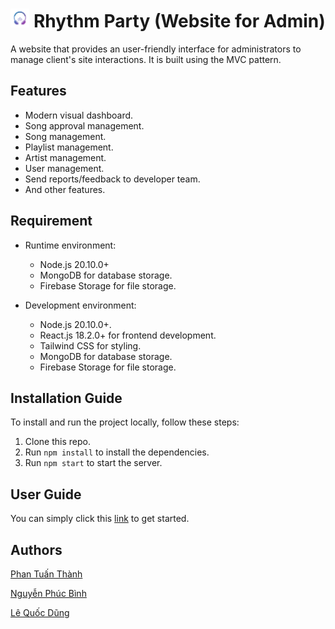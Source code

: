 # <img src="https://raw.githubusercontent.com/thanhpt1110/rhythm-party-admin/master/src/assets/logo.png" alt="Your Image" width="auto" height="30"> Rhythm Party (Website for Admin)
A website that provides an user-friendly interface for administrators to manage client's site interactions. It is built using the MVC pattern.

## Features

- Modern visual dashboard.
- Song approval management.
- Song management.
- Playlist management.
- Artist management.
- User management.
- Send reports/feedback to developer team.
- And other features.

## Requirement

- Runtime environment:
    - Node.js 20.10.0+
    - MongoDB for database storage.
    - Firebase Storage for file storage.

- Development environment:
    - Node.js 20.10.0+.
    - React.js 18.2.0+ for frontend development.
    - Tailwind CSS for styling.
    - MongoDB for database storage.
    - Firebase Storage for file storage.

## Installation Guide

To install and run the project locally, follow these steps:

1. Clone this repo.
2. Run `npm install` to install the dependencies.
3. Run `npm start` to start the server.

## User Guide

You can simply click this [link]() to get started.

## Authors

[Phan Tuấn Thành](https://github.com/thanhpt1110)

[Nguyễn Phúc Bình](https://github.com/leesoonduck3009)

[Lê Quốc Dũng](https://github.com/DungLe2983)
